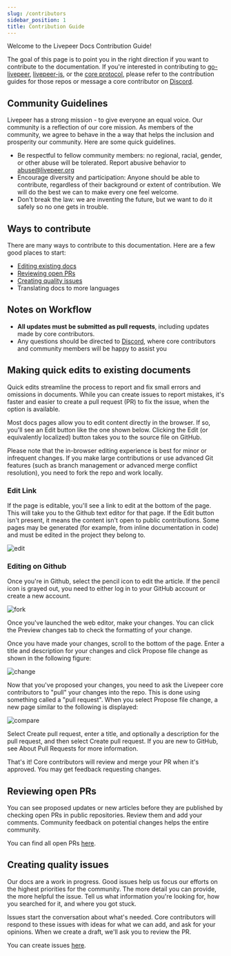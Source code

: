 ```yaml
---
slug: /contributors
sidebar_position: 1
title: Contribution Guide
---
```


Welcome to the Livepeer Docs Contribution Guide!

The goal of this page is to point you in the right direction if you want to contribute to the documentation. If you're interested in contributing to [go-livepeer](https://github.com/livepeer/go-livepeer/blob/master/CONTRIBUTING.md), [livepeer-js](https://github.com/livepeer/livepeerjs#contributing), or the [core protocol](https://github.com/livepeer/protocol), please refer to the contribution guides for those repos or message a core contributor on [Discord](https://discord.gg/uaPhtyrWsF).

## Community Guidelines
Livepeer has a strong mission - to give everyone an equal voice. Our community is a reflection of our core mission. As members of the community, we agree to behave in the a way that helps the inclusion and prosperity our community. Here are some quick guidelines.

- Be respectful to fellow community members: no regional, racial, gender, or other abuse will be tolerated. Report abusive behavior to abuse@livepeer.org
- Encourage diversity and participation: Anyone should be able to contribute, regardless of their background or extent of contribution. We will do the best we can to make every one feel welcome.
- Don't break the law: we are inventing the future, but we want to do it safely so no one gets in trouble.


## Ways to contribute
There are many ways to contribute to this documentation. Here are a few good places to start:
- [Editing existing docs](#making-quick-edits-to-existing-documents)
- [Reviewing open PRs](#reviewing-open-prs)
- [Creating quality issues](#creating-quality-issues)
- Translating docs to more languages

## Notes on Workflow
- **All updates must be submitted as pull requests**, including updates made by core contributors. 
- Any questions should be directed to [Discord](https://discord.gg/uaPhtyrWsF), where core contributors and community members will be happy to assist you


## Making quick edits to existing documents

Quick edits streamline the process to report and fix small errors and omissions in documents. While you can create issues to report mistakes, it's faster and easier to create a pull request (PR) to fix the issue, when the option is available.

Most docs pages allow you to edit content directly in the browser. If so, you'll see an Edit button like the one shown below. Clicking the Edit (or equivalently localized) button takes you to the source file on GitHub.

Please note that the in-browser editing experience is best for minor or infrequent changes. If you make large contributions or use advanced Git features (such as branch management or advanced merge conflict resolution), you need to fork the repo and work locally.


### Edit Link

If the page is editable, you'll see a link to edit at the bottom of the page. This will take you to the Github text editor for that page. If the Edit button isn't present, it means the content isn't open to public contributions. Some pages may be  generated (for example, from inline documentation in code) and must be edited in the project they belong to.

![edit](/docs-assets/contributing/edit-this-page.png)


### Editing on Github

Once you're in Github, select the pencil icon to edit the article. If the pencil icon is grayed out, you need to either log in to your GitHub account or create a new account.

![fork](/docs-assets/contributing/fork.png)


Once you've launched the web editor, make your changes. You can click the Preview changes tab to check the formatting of your change.

Once you have made your changes, scroll to the bottom of the page. Enter a title and description for your changes and click Propose file change as shown in the following figure:

![change](/docs-assets/contributing/propose-changes.png)

Now that you've proposed your changes, you need to ask the Livepeer core contributors to "pull" your changes into the repo. This is done using something called a "pull request". When you select Propose file change, a new page similar to the following is displayed:

![compare](/docs-assets/contributing/compare.png)

Select Create pull request, enter a title, and optionally a description for the pull request, and then select Create pull request. If you are new to GitHub, see About Pull Requests for more information.

That's it! Core contributors will review and merge your PR when it's approved. You may get feedback requesting changes.


## Reviewing open PRs
You can see proposed updates or new articles before they are published by checking open PRs in public repositories. Review them and add your comments. Community feedback on potential changes helps the entire community.

You can find all open PRs [here](https://github.com/livepeer/docs/pulls).

## Creating quality issues
Our docs are a work in progress. Good issues help us focus our efforts on the highest priorities for the community. The more detail you can provide, the more helpful the issue. Tell us what information you're looking for, how you searched for it, and where you got stuck.

Issues start the conversation about what's needed. Core contributors will respond to these issues with ideas for what we can add, and ask for your opinions. When we create a draft, we'll ask you to review the PR.

You can create issues [here](https://github.com/livepeer/docs/issues).
